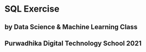 # SQL Exercise 

## by Data Science & Machine Learning Class
## Purwadhika Digital Technology School 2021
